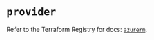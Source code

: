 # `provider`

Refer to the Terraform Registry for docs: [`azurerm`](https://registry.terraform.io/providers/hashicorp/azurerm/3.110.0/docs).
